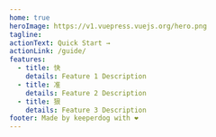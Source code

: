```yaml
---
home: true
heroImage: https://v1.vuepress.vuejs.org/hero.png
tagline:
actionText: Quick Start →
actionLink: /guide/
features:
  - title: 快
    details: Feature 1 Description
  - title: 准
    details: Feature 2 Description
  - title: 狠
    details: Feature 3 Description
footer: Made by keeperdog with ❤️
---
```

